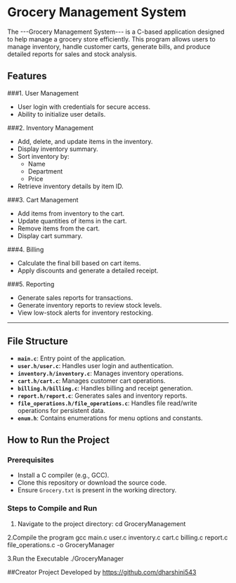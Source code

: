 
# Grocery Management System

The ---Grocery Management System--- is a C-based application designed to help manage a grocery store efficiently. This program allows users to manage inventory, handle customer carts, generate bills, and produce detailed reports for sales and stock analysis.  


## Features
 ###1. User Management
- User login with credentials for secure access.
- Ability to initialize user details.

 ###2. Inventory Management
- Add, delete, and update items in the inventory.
- Display inventory summary.
- Sort inventory by:
  - Name
  - Department
  - Price
- Retrieve inventory details by item ID.

###3. Cart Management
- Add items from inventory to the cart.
- Update quantities of items in the cart.
- Remove items from the cart.
- Display cart summary.

 ###4. Billing
- Calculate the final bill based on cart items.
- Apply discounts and generate a detailed receipt.

###5. Reporting
- Generate sales reports for transactions.
- Generate inventory reports to review stock levels.
- View low-stock alerts for inventory restocking.

---

## File Structure
- **`main.c`**: Entry point of the application.
- **`user.h/user.c`**: Handles user login and authentication.
- **`inventory.h/inventory.c`**: Manages inventory operations.
- **`cart.h/cart.c`**: Manages customer cart operations.
- **`billing.h/billing.c`**: Handles billing and receipt generation.
- **`report.h/report.c`**: Generates sales and inventory reports.
- **`file_operations.h/file_operations.c`**: Handles file read/write operations for persistent data.
- **`enum.h`**: Contains enumerations for menu options and constants.

## How to Run the Project
### Prerequisites
- Install a C compiler (e.g., GCC).
- Clone this repository or download the source code.
- Ensure `Grocery.txt` is present in the working directory.

### Steps to Compile and Run
1. Navigate to the project directory:
   cd GroceryManagement

2.Compile the program
gcc main.c user.c inventory.c cart.c billing.c report.c file_operations.c -o GroceryManager

3.Run the Executable
./GroceryManager

##Creator
Project Developed by https://github.com/dharshini543





